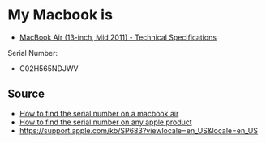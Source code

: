 ﻿# My Macbook is

 - [MacBook Air (13-inch, Mid 2011) - Technical Specifications](https://support.apple.com/kb/SP683?viewlocale=en_US&locale=en_US)

Serial Number:

 - C02H565NDJWV

## Source

 - [How to find the serial number on a macbook air](https://support.apple.com/en-au/HT201665)
 - [How to find the serial number on any apple product](https://support.apple.com/en-au/HT204308)
 - <https://support.apple.com/kb/SP683?viewlocale=en_US&locale=en_US>
